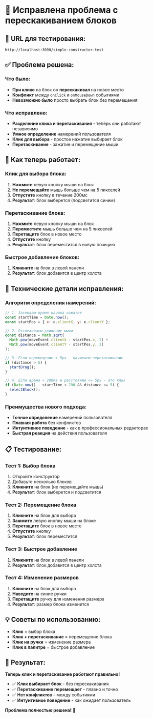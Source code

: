 # 🎯 Исправлена проблема с перескакиванием блоков

## 🚀 **URL для тестирования:**
`http://localhost:3000/simple-constructor-test`

## ✅ **Проблема решена:**

### Что было:
- **При клике** на блок он **перескакивал** на новое место
- **Конфликт** между `onClick` и `onMouseDown` событиями
- **Невозможно было** просто выбрать блок без перемещения

### Что исправлено:
- **Разделение клика и перетаскивания** - теперь они работают независимо
- **Умное определение** намерений пользователя
- **Клик для выбора** - простое нажатие выбирает блок
- **Перетаскивание** - зажатие и перемещение мыши

## 🎯 **Как теперь работает:**

### Клик для выбора блока:
1. **Нажмите** левую кнопку мыши на блок
2. **Не перемещайте** мышь больше чем на 5 пикселей
3. **Отпустите** кнопку в течение 200мс
4. **Результат**: блок выберется (подсветится синим)

### Перетаскивание блока:
1. **Нажмите** левую кнопку мыши на блок
2. **Переместите** мышь больше чем на 5 пикселей
3. **Перетащите** блок в новое место
4. **Отпустите** кнопку
5. **Результат**: блок переместится в новую позицию

### Быстрое добавление блоков:
1. **Кликните** на блок в левой панели
2. **Результат**: блок добавится в центр холста

## 🔧 **Технические детали исправления:**

### Алгоритм определения намерений:
```javascript
// 1. Засекаем время начала нажатия
const startTime = Date.now();
const startPos = { x: e.clientX, y: e.clientY };

// 2. Отслеживаем движение мыши
const distance = Math.sqrt(
  Math.pow(moveEvent.clientX - startPos.x, 2) + 
  Math.pow(moveEvent.clientY - startPos.y, 2)
);

// 3. Если перемещение > 5px - начинаем перетаскивание
if (distance > 5) {
  startDrag();
}

// 4. Если время < 200ms и расстояние <= 5px - это клик
if (Date.now() - startTime < 200 && distance <= 5) {
  selectBlock();
}
```

### Преимущества нового подхода:
- **Точное определение** намерений пользователя
- **Плавная работа** без конфликтов
- **Интуитивное поведение** - как в профессиональных редакторах
- **Быстрая реакция** на действия пользователя

## 📋 **Тестирование:**

### Тест 1: Выбор блока
1. Откройте конструктор
2. Добавьте несколько блоков
3. **Кликните** на блок (не перемещайте мышь)
4. **Результат**: блок выберется и подсветится

### Тест 2: Перемещение блока
1. **Кликните** на блок для выбора
2. **Зажмите** левую кнопку мыши на блоке
3. **Перетащите** блок в новое место
4. **Отпустите** кнопку
5. **Результат**: блок переместится

### Тест 3: Быстрое добавление
1. **Кликните** на блок в левой панели
2. **Результат**: блок добавится в центр холста

### Тест 4: Изменение размеров
1. **Кликните** на блок для выбора
2. **Наведите** на синие ручки
3. **Перетащите** ручку для изменения размера
4. **Результат**: размер блока изменится

## 💡 **Советы по использованию:**

- **Клик** = выбор блока
- **Клик + перетаскивание** = перемещение блока
- **Клик на ручки** = изменение размера
- **Клик в палитре** = быстрое добавление

## 🎉 **Результат:**

**Теперь клик и перетаскивание работают правильно!**

- ✅ **Клик выбирает блок** - без перескакивания
- ✅ **Перетаскивание перемещает** - плавно и точно
- ✅ **Нет конфликтов** - между событиями
- ✅ **Интуитивное поведение** - как ожидает пользователь

**Проблема полностью решена!** 🎯




